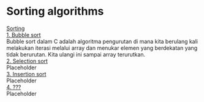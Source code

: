 # Sorting algorithms
[Sorting](https://github.com/qty-hub/Sorting-algorithm/tree/main/Sorting)<br/>
[1. Bubble sort](https://github.com/qty-hub/Sorting-algorithm/blob/main/Sorting/Bubble%20sort.c)<br/>
Bubble sort dalam C adalah algoritma pengurutan di mana kita berulang kali melakukan iterasi melalui array dan menukar elemen yang berdekatan yang tidak berurutan. Kita ulangi ini sampai array terurutkan.<br/>
[2. Selection sort](https://github.com/qty-hub/SEARCHING/tree/main/Searching/Binary)<br/>
Placeholder<br/>
[3. Insertion sort](https://github.com/qty-hub/SEARCHING/tree/main/Searching/Binary)<br/>
Placeholder<br/>
[4. ???](https://github.com/qty-hub/SEARCHING/tree/main/Searching/Binary)<br/>
Placeholder<br/>
